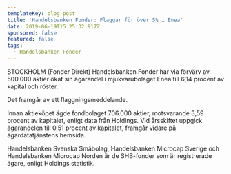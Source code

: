 ```yaml
---
templateKey: blog-post
title: 'Handelsbanken Fonder: Flaggar för över 5% i Enea'
date: 2019-06-19T15:25:32.917Z
sponsored: false
featured: false
tags:
  - Handelsbanken Fonder
---
```

STOCKHOLM (Fonder Direkt) Handelsbanken Fonder har via förvärv av 500.000 aktier ökat sin ägarandel i mjukvarubolaget Enea till 6,14 procent av kapital och röster.



Det framgår av ett flaggningsmeddelande.



Innan aktieköpet ägde fondbolaget 706.000 aktier, motsvarande 3,59 procent av kapitalet, enligt data från Holdings. Vid årsskiftet uppgick ägarandelen till 0,51 procent av kapitalet, framgår vidare på ägardatatjänstens hemsida.



Handelsbanken Svenska Småbolag, Handelsbanken Microcap Sverige och Handelsbanken Microcap Norden är de SHB-fonder som är registrerade ägare, enligt Holdings statistik.
